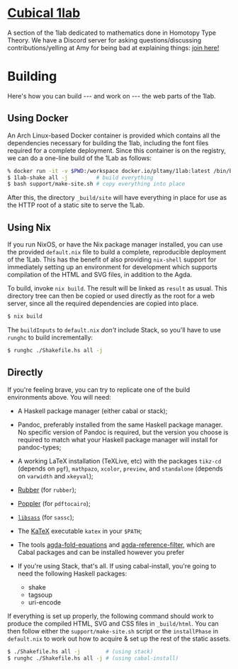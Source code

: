 # [Cubical 1lab](https://cubical.1lab.dev)

A section of the 1lab dedicated to mathematics done in Homotopy Type
Theory. We have a Discord server for asking questions/discussing
contributions/yelling at Amy for being bad at explaining things: [join
here!](https://discord.gg/NvXkUVYcxV)

# Building

Here's how you can build --- and work on --- the web parts of the 1lab.

## Using Docker

An Arch Linux-based Docker container is provided which contains all the
dependencies necessary for building the 1lab, including the font files
required for a complete deployment. Since this container is on the
registry, we can do a one-line build of the 1Lab as follows:

```bash
% docker run -it -v $PWD:/workspace docker.io/pltamy/1lab:latest /bin/bash -i
$ 1lab-shake all -j         # build everything
$ bash support/make-site.sh # copy everything into place
```

After this, the directory `_build/site` will have everything in place
for use as the HTTP root of a static site to serve the 1Lab.

## Using Nix

If you run NixOS, or have the Nix package manager installed, you can use
the provided `default.nix` file to build a complete, reproducible
deployment of the 1Lab. This has the benefit of also providing
`nix-shell` support for immediately setting up an environment for
development which supports compilation of the HTML and SVG files, in
addition to the Agda.

To build, invoke `nix build`. The result will be linked as `result` as
usual. This directory tree can then be copied or used directly as the
root for a web server, since all the required dependencies are copied
into place.

```bash
$ nix build
```

The `buildInputs` to `default.nix` _don't_ include Stack, so you'll have
to use `runghc` to build incrementally:

```bash
$ runghc ./Shakefile.hs all -j
```

## Directly

If you're feeling brave, you can try to replicate one of the build
environments above. You will need:

- A Haskell package manager (either cabal or stack);

- Pandoc, preferably installed from the same Haskell package manager. No
specific version of Pandoc is required, but the version you choose is
required to match what your Haskell package manager will install for
pandoc-types;

- A working LaTeX installation (TeXLive, etc) with the packages
`tikz-cd` (depends on `pgf`), `mathpazo`, `xcolor`, `preview`, and
`standalone` (depends on `varwidth` and `xkeyval`);

- [Rubber] (for `rubber`);
- [Poppler] (for `pdftocairo`);
- [`libsass`] (for `sassc`);
- The [KaTeX] executable `katex` in your `$PATH`;
- The tools [agda-fold-equations] and [agda-reference-filter], which are
Cabal packages and can be installed however you prefer

- If you're using Stack, that's all. If using cabal-install, you're
going to need the following Haskell packages:
  + shake
  + tagsoup
  + uri-encode

[Rubber]: https://github.com/petrhosek/rubber
[Poppler]: https://poppler.freedesktop.org/
[KaTeX]: https://katex.org
[agda-fold-equations]: https://git.amelia.how/amelia/agda-fold-equations.git
[agda-reference-filter]: https://git.amelia.how/amelia/agda-reference-filter.git
[`libsass`]: https://www.google.com/search?client=firefox-b-d&q=sassc

If everything is set up properly, the following command should work to
produce the compiled HTML, SVG and CSS files in `_build/html`. You can
then follow either the `support/make-site.sh` script or the
`installPhase` in `default.nix` to work out how to acquire & set up the
rest of the static assets.

```bash
$ ./Shakefile.hs all -j        # (using stack)
$ runghc ./Shakefile.hs all -j # (using cabal-install)
```